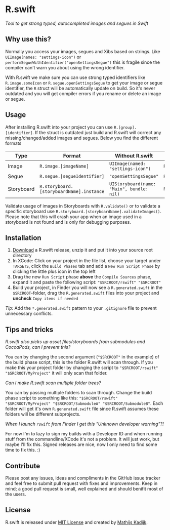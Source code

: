 # R.swift
_Tool to get strong typed, autocompleted images and segues in Swift_

## Why use this?

Normally you access your images, segues and Xibs based on strings. Like `UIImage(names: "settings-icon")` or `performSegueWithIdentifier("openSettingsSegue")` this is fragile since the compiler can't warn you about using the wrong identifier.

With R.swift we make sure you can use strong typed identifiers like `R.image.someIcon` or `R.segue.openSettingsSegue` to get your image or segue identifier, the `R` struct will be automatically update on build. So it's never outdated and you will get compiler errors if you rename or delete an image or segue.

## Usage

After installing R.swift into your project you can use `R.[group].[identifier]`. If the struct is outdated just build and R.swift will correct any missing/changed/added images and segues. Below you find the different formats

Type       | Format                                   | Without R.swift                           | With R.swift
-----------|------------------------------------------|-------------------------------------------|-----------------------------
Image      | `R.image.[imageName]`                    | `UIImage(named: "settings-icon")`         | `R.image.settingsIcon`
Segue      | `R.segue.[segueIdentifier]`              | `"openSettingsSegue"`                     | `R.segue.openSettingsSegue`
Storyboard | `R.storyboard.[storyboardName].instance` | `UIStoryboard(name: "Main", bundle: nil)` | `R.storyboard.main.instance`

Validate usage of images in Storyboards with `R.validate()` or to validate a specific storyboard use `R.storyboard.[storyboardName].validateImages()`. Please note that this will crash your app when an image used in a storyboard is not found and is only for debugging purposes.

## Installation

1. [Download](https://github.com/mac-cain13/R.swift/releases) a R.swift release, unzip it and put it into your source root directory
2. In XCode: Click on your project in the file list, choose your target under `TARGETS`, click the `Build Phases` tab and add a `New Run Script Phase` by clicking the little plus icon in the top left
3. Drag the new `Run Script` phase **above** the `Compile Sources` phase, expand it and paste the following script: `"$SRCROOT/rswift" "$SRCROOT"`
4. Build your project, in Finder you will now see a `R.generated.swift` in the `$SRCROOT`-folder, drag the `R.generated.swift` files into your project and **uncheck** `Copy items if needed`

_Tip:_ Add the `*.generated.swift` pattern to your `.gitignore` file to prevent unnecessary conflicts.

## Tips and tricks

*R.swift also picks up asset files/storyboards from submodules and CocoaPods, can I prevent this?*

You can by changing the second argument (`"$SRCROOT"` in the example) of the build phase script, this is the folder R.swift will scan through. If you make this your project folder by changing the script to `"$SRCROOT/rswift" "$SRCROOT/MyProject"` it will only scan that folder.

*Can I make R.swift scan multiple folder trees?*

You can by passing multiple folders to scan through. Change the build phase script to something like this: `"$SRCROOT/rswift" "$SRCROOT/MyProject" "$SRCROOT/SubmoduleA" "$SRCROOT/SubmoduleB"`. Each folder will get it's own `R.generated.swift` file since R.swift assumes these folders will be different subprojects.

*When I launch `rswift` from Finder I get this "Unknown developer warning"?!*

For now I'm to lazy to sign my builds with a Developer ID and when running stuff from the commandline/XCode it's not a problem. It will just work, but maybe I'll fix this. Signed releases are nice, now I only need to find some time to fix this. :)

## Contribute

Please post any issues, ideas and compliments in the GitHub issue tracker and feel free to submit pull request with fixes and improvements. Keep in mind; a good pull request is small, well explained and should benifit most of the users.

## License

R.swift is released under [MIT License](License) and created by [Mathijs Kadijk](https://github.com/mac-cain13).
